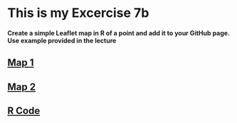 # This is my Excercise 7b

#### Create a simple Leaflet map in R of a point and add it to your GitHub page. Use example provided in the lecture 

## [Map 1](ex7b-map.PNG)

## [Map 2](ex7b-map.zoom.PNG)

## [R Code](ex7b.R)

